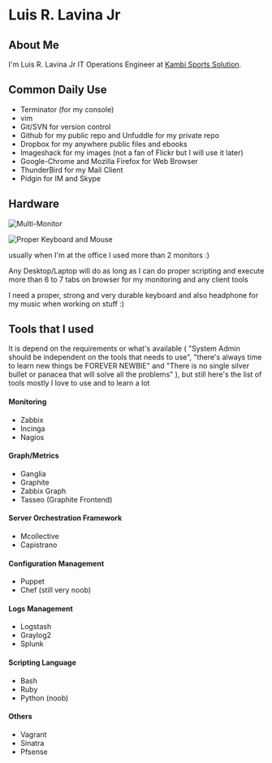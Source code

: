 # Luis R. Lavina Jr

## About Me 

I'm Luis R. Lavina Jr IT Operations Engineer at
[Kambi Sports Solution](http://kambi.com).

## Common Daily Use 

* Terminator (for my console)
* vim
* Git/SVN for version control
* Github for my public repo and Unfuddle for my private repo
* Dropbox for my anywhere public files and ebooks
* Imageshack for my images (not a fan of Flickr but I will use it later)
* Google-Chrome and Mozilla Firefox for Web Browser
* ThunderBird for my Mail Client
* Pidgin for IM and Skype 

## Hardware 

![Multi-Monitor](https://raw.github.com/chojayr/use/master/lcd.jpg)

![Proper Keyboard and Mouse](https://raw.github.com/chojayr/use/master/key.jpg)


usually when I'm at the office I used more than 2 monitors :)

Any Desktop/Laptop will do as long as I can do proper scripting and execute more than 6 to 7 tabs on browser for my monitoring and any client tools

I need a proper, strong and very durable keyboard and also headphone for my music when working on stuff :)


## Tools that I used

It is depend on the requirements or what's available ( "System Admin should be independent on the tools that needs to use", "there's always time to learn new things be FOREVER NEWBIE" and "There is no single silver bullet or panacea that will solve all the problems" ), but still here's the list of tools mostly I love to use and to learn a lot


#### Monitoring
* Zabbix
* Incinga
* Nagios    

#### Graph/Metrics 
* Ganglia
* Graphite
* Zabbix Graph
* Tasseo (Graphite Frontend)

#### Server Orchestration Framework
* Mcollective
* Capistrano

#### Configuration Management 
* Puppet
* Chef (still very noob) 

#### Logs Management
* Logstash
* Graylog2
* Splunk
 
#### Scripting Language 
* Bash
* Ruby
* Python (noob)

#### Others
* Vagrant
* Sinatra 
* Pfsense 
